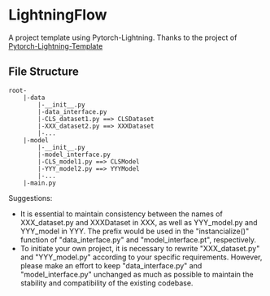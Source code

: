 # LightningFlow
A project template using Pytorch-Lightning. Thanks to the project of [Pytorch-Lightning-Template](https://github.com/miracleyoo/pytorch-lightning-template/tree/master.)



## File Structure

```
root-
	|-data
		|-__init__.py
		|-data_interface.py
		|-CLS_dataset1.py ==> CLSDataset
        |-XXX_dataset2.py ==> XXXDataset
		|-...
	|-model
		|-__init__.py
		|-model_interface.py
		|-CLS_model1.py ==> CLSModel
        |-YYY_model2.py ==> YYYModel
		|-...
	|-main.py
```

Suggestions:
- It is essential to maintain consistency between the names of XXX_dataset.py and XXXDataset in XXX, as well as YYY_model.py and YYY_model in YYY. The prefix would be used in the "instancialize()" function of "data_interface.py" and "model_interface.pt", respectively.
- To initiate your own project, it is necessary to rewrite "XXX_dataset.py" and "YYY_model.py" according to your specific requirements. However, please make an effort to keep "data_interface.py" and "model_interface.py" unchanged as much as possible to maintain the stability and compatibility of the existing codebase.